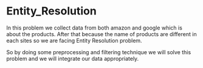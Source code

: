 # Entity_Resolution

In this problem we collect data from both amazon and google which is about the products. After that because the name of products are different in each sites so we are facing Entity Resolution problem.

 So by doing some preprocessing and filtering technique we will solve this problem and we will integrate our data appropriately.


